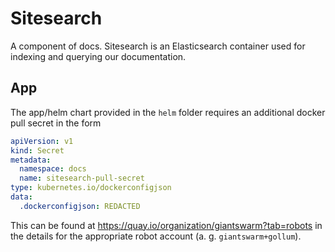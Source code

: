 # Sitesearch

A component of docs. Sitesearch is an Elasticsearch container used for indexing
and querying our documentation.

## App

The app/helm chart provided in the `helm` folder requires an additional
docker pull secret in the form

```yaml
apiVersion: v1
kind: Secret
metadata:
  namespace: docs
  name: sitesearch-pull-secret
type: kubernetes.io/dockerconfigjson
data:
  .dockerconfigjson: REDACTED
```

This can be found at https://quay.io/organization/giantswarm?tab=robots in the details for the appropriate
robot account (a. g. `giantswarm+gollum`).

